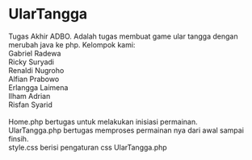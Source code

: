 # UlarTangga
Tugas Akhir ADBO.
Adalah tugas membuat game ular tangga dengan merubah java ke php.
Kelompok kami:<br>
Gabriel Radewa<br>
Ricky Suryadi<br>
Renaldi Nugroho<br>
Alfian Prabowo<br>
Erlangga Laimena<br>
Ilham Adrian<br>
Risfan Syarid<br>
<br>
Home.php bertugas untuk melakukan inisiasi permainan.<br>
UlarTangga.php bertugas memproses permainan nya dari awal sampai finsih.<br>
style.css berisi pengaturan css UlarTangga.php<br>
